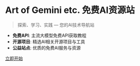 # Art of Gemini etc. 免费AI资源站

> 探索、学习、实践 — 您的AI技术导航站

- **免费API**: 主流大模型免费API获取教程
- **开源项目**: 精选AI相关开源项目与工具
- **公益站点**: 优质的免费AI服务与资源

[立即开始](/)
